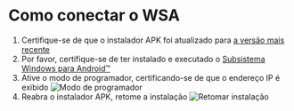 # Como conectar o WSA
1. Certifique-se de que o instalador APK foi atualizado para [a versão mais recente](https://www.microsoft.com/store/productId/9P2JFQ43FPPG "APK Installer")
2. Por favor, certifique-se de ter instalado e executado o [Subsistema Windows para Android™](https://www.microsoft.com/store/productId/9P3395VX91NR)
3. Ative o modo de programador, certificando-se de que o endereço IP é exibido ![Modo de programador](https://raw.githubusercontent.com/Paving-Base/APK-Installer/screenshots/Documents/Tutorials/How%20To%20Connect%20WSA/Images/Snipaste_2022-10-02_19-02-09.png)
4. Reabra o instalador APK, retome a instalação ![Retomar instalação](https://raw.githubusercontent.com/Paving-Base/APK-Installer/screenshots/Documents/Tutorials/How%20To%20Connect%20WSA/Images/Snipaste_2022-10-02_17-34-04.png)
